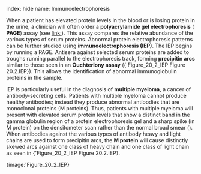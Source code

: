 index: hide
name: Immunoelectrophoresis

When a patient has elevated protein levels in the blood or is losing protein in the urine, a clinician will often order a  **polyacrylamide gel electrophoresis** ( **PAGE**) assay (see <link:>). This assay compares the relative abundance of the various types of serum proteins. Abnormal protein electrophoresis patterns can be further studied using  **immunoelectrophoresis (IEP)**. The IEP begins by running a PAGE. Antisera against selected serum proteins are added to troughs running parallel to the electrophoresis track, forming  **precipitin arcs** similar to those seen in an  **Ouchterlony assay** ({'Figure_20_2_IEP Figure 20.2.IEP}). This allows the identification of abnormal immunoglobulin proteins in the sample.

IEP is particularly useful in the diagnosis of  **multiple myeloma**, a cancer of antibody-secreting cells. Patients with multiple myeloma cannot produce healthy antibodies; instead they produce abnormal antibodies that are monoclonal proteins (M proteins). Thus, patients with multiple myeloma will present with elevated serum protein levels that show a distinct band in the gamma globulin region of a protein electrophoresis gel and a sharp spike (in M protein) on the densitometer scan rather than the normal broad smear (). When antibodies against the various types of antibody heavy and light chains are used to form precipitin arcs, the  **M protein** will cause distinctly skewed arcs against one class of heavy chain and one class of light chain as seen in {'Figure_20_2_IEP Figure 20.2.IEP}.


{image:'Figure_20_2_IEP}
        
